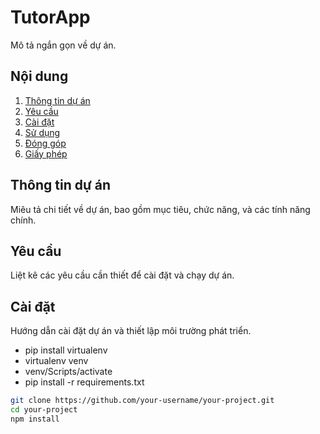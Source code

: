 # TutorApp

Mô tả ngắn gọn về dự án.

## Nội dung

1. [Thông tin dự án](#thông-tin-dự-án)
2. [Yêu cầu](#yêu-cầu)
3. [Cài đặt](#cài-đặt)
4. [Sử dụng](#sử-dụng)
5. [Đóng góp](#đóng-góp)
6. [Giấy phép](#giấy-phép)

## Thông tin dự án

Miêu tả chi tiết về dự án, bao gồm mục tiêu, chức năng, và các tính năng chính.

## Yêu cầu

Liệt kê các yêu cầu cần thiết để cài đặt và chạy dự án.

## Cài đặt

Hướng dẫn cài đặt dự án và thiết lập môi trường phát triển.
- pip install virtualenv 
- virtualenv venv
- venv/Scripts/activate
- pip install -r requirements.txt 

```bash
git clone https://github.com/your-username/your-project.git
cd your-project
npm install
